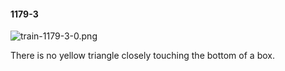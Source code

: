 #### 1179-3
![train-1179-3-0.png](https://github.com/lil-lab/nlvr/raw/master/nlvr/train/images/8/train-1179-3-0.png "train-1179-3-0.png")

There is no yellow triangle closely touching the bottom of a box.